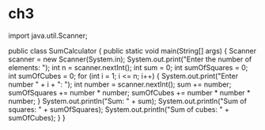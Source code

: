 # ch3

import java.util.Scanner;

public class SumCalculator {
    public static void main(String[] args) {
        Scanner scanner = new Scanner(System.in);
        System.out.print("Enter the number of elements: ");
        int n = scanner.nextInt();
        int sum = 0;
        int sumOfSquares = 0;
        int sumOfCubes = 0;
        for (int i = 1; i <= n; i++) {
            System.out.print("Enter number " + i + ": ");
            int number = scanner.nextInt();
            sum += number;
            sumOfSquares += number * number;
            sumOfCubes += number * number * number;
        }
        System.out.println("Sum: " + sum);
        System.out.println("Sum of squares: " + sumOfSquares);
        System.out.println("Sum of cubes: " + sumOfCubes);
    }
}
